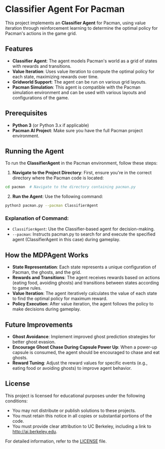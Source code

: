 # Classifier Agent For Pacman

This project implements an **Classifier Agent** for Pacman, using value iteration through reinforcement learning to determine the optimal policy for Pacman's actions in the game grid.

## Features

- **Classifier Agent**: The agent models Pacman's world as a grid of states with rewards and transitions.
- **Value Iteration**: Uses value iteration to compute the optimal policy for each state, maximizing rewards over time.
- **Gridworld Support**: The agent can be run on various grid layouts.
- **Pacman Simulation**: This agent is compatible with the Pacman simulation environment and can be used with various layouts and configurations of the game.

  
## Prerequisites

- **Python 3** (or Python 3.x if applicable)
- **Pacman AI Project**: Make sure you have the full Pacman project environment.
  
## Running the Agent

To run the **ClassifierAgent** in the Pacman environment, follow these steps:

1. **Navigate to the Project Directory**: First, ensure you're in the correct directory where the Pacman code is located:

```bash
cd pacman  # Navigate to the directory containing pacman.py
```

2. **Run the Agent**: Use the following command:

```bash
python3 pacman.py --pacman ClassifierAgent
```

### Explanation of Command:
- `ClassifierAgent`: Use the Classifier-based agent for decision-making.
- `--pacman`: Instructs pacman.py to search for and execute the specified agent (ClassifierAgent in this case) during gameplay.

## How the MDPAgent Works

- **State Representation**: Each state represents a unique configuration of Pacman, the ghosts, and the grid.
- **Rewards and Transitions**: The agent receives rewards based on actions (eating food, avoiding ghosts) and transitions between states according to game rules.
- **Value Iteration**: The agent iteratively calculates the value of each state to find the optimal policy for maximum reward.
- **Policy Execution**: After value iteration, the agent follows the policy to make decisions during gameplay.

## Future Improvements

- **Ghost Avoidance**: Implement improved ghost prediction strategies for better ghost evasion.
- **Encourage Ghost Chase During Capsule Power Up**: When a power-up capsule is consumed, the agent should be encouraged to chase and eat ghosts.
- **Reward Tuning**: Adjust the reward values for specific events (e.g., eating food or avoiding ghosts) to improve agent behavior.

## License
This project is licensed for educational purposes under the following conditions:

- You may not distribute or publish solutions to these projects.
- You must retain this notice in all copies or substantial portions of the code.
- You must provide clear attribution to UC Berkeley, including a link to http://ai.berkeley.edu.

For detailed information, refer to the [LICENSE](LICENSE) file.